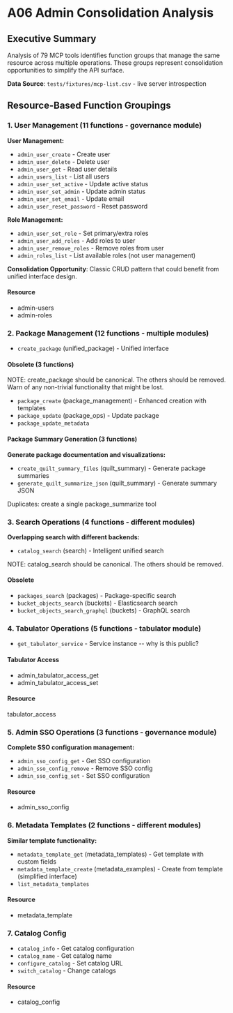 <!-- markdownlint-disable MD013 MD024 -->
# A06 Admin Consolidation Analysis

## Executive Summary

Analysis of 79 MCP tools identifies function groups that manage the same resource across multiple operations. These groups represent consolidation opportunities to simplify the API surface.

**Data Source**: `tests/fixtures/mcp-list.csv` - live server introspection

## Resource-Based Function Groupings

### 1. User Management (11 functions - governance module)

**User Management:**

- `admin_user_create` - Create user
- `admin_user_delete` - Delete user
- `admin_user_get` - Read user details
- `admin_users_list` - List all users
- `admin_user_set_active` - Update active status
- `admin_user_set_admin` - Update admin status
- `admin_user_set_email` - Update email
- `admin_user_reset_password` - Reset password

**Role Management:**

- `admin_user_set_role` - Set primary/extra roles
- `admin_user_add_roles` - Add roles to user
- `admin_user_remove_roles` - Remove roles from user
- `admin_roles_list` - List available roles (not user management)

**Consolidation Opportunity**: Classic CRUD pattern that could benefit from unified interface design.

#### Resource

- admin-users
- admin-roles

### 2. Package Management (12 functions - multiple modules)

- `create_package` (unified_package) - Unified interface

#### Obsolete (3 functions)

NOTE: create_package should be canonical. The others should be removed.
Warn of any non-trivial functionality that might be lost.

- `package_create` (package_management) - Enhanced creation with templates
- `package_update` (package_ops) - Update package
- `package_update_metadata`

#### Package Summary Generation (3 functions)

**Generate package documentation and visualizations:**

- `create_quilt_summary_files` (quilt_summary) - Generate package summaries
- `generate_quilt_summarize_json` (quilt_summary) - Generate summary JSON

Duplicates: create a single package_summarize tool

### 3. Search Operations (4 functions - different modules)

**Overlapping search with different backends:**

- `catalog_search` (search) - Intelligent unified search

NOTE: catalog_search should be canonical. The others should be removed.

#### Obsolete

- `packages_search` (packages) - Package-specific search
- `bucket_objects_search` (buckets) - Elasticsearch search
- `bucket_objects_search_graphql` (buckets) - GraphQL search

### 4. Tabulator Operations (5 functions - tabulator module)

- `get_tabulator_service` - Service instance -- why is this public?

#### Tabulator Access

- admin_tabulator_access_get
- admin_tabulator_access_set

#### Resource

tabulator_access

### 5. Admin SSO Operations (3 functions - governance module)

**Complete SSO configuration management:**

- `admin_sso_config_get` - Get SSO configuration
- `admin_sso_config_remove` - Remove SSO config
- `admin_sso_config_set` - Set SSO configuration

#### Resource

- admin_sso_config

### 6. Metadata Templates (2 functions - different modules)

**Similar template functionality:**

- `metadata_template_get` (metadata_templates) - Get template with custom fields
- `metadata_template_create` (metadata_examples) - Create from template (simplified interface)
- `list_metadata_templates`

#### Resource

- metadata_template

### 7. Catalog Config

- `catalog_info` - Get catalog configuration
- `catalog_name` - Get catalog name
- `configure_catalog` - Set catalog URL
- `switch_catalog` - Change catalogs

#### Resource

- catalog_config
